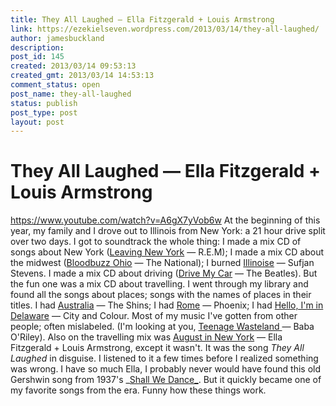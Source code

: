 ```yaml
---
title: They All Laughed — Ella Fitzgerald + Louis Armstrong
link: https://ezekielseven.wordpress.com/2013/03/14/they-all-laughed/
author: jamesbuckland
description: 
post_id: 145
created: 2013/03/14 09:53:13
created_gmt: 2013/03/14 14:53:13
comment_status: open
post_name: they-all-laughed
status: publish
post_type: post
layout: post
---
```


# They All Laughed — Ella Fitzgerald + Louis Armstrong

https://www.youtube.com/watch?v=A6gX7yVob6w At the beginning of this year, my family and I drove out to Illinois from New York: a 21 hour drive split over two days. I got to soundtrack the whole thing: I made a mix CD of songs about New York ([Leaving New York](http://www.youtube.com/watch?v=tCvnGxfBfiw) — R.E.M); I made a mix CD about the midwest ([Bloodbuzz Ohio](http://www.youtube.com/watch?v=yfySK7CLEEg) — The National); I burned [Illinoise](http://www.youtube.com/watch?v=7TboOfiTjhU) — Sufjan Stevens. I made a mix CD about driving ([Drive My Car](http://www.youtube.com/watch?v=W7dkn1ZnIPk) — The Beatles). But the fun one was a mix CD about travelling. I went through my library and found all the songs about places; songs with the names of places in their titles. I had [Australia](http://www.youtube.com/watch?v=OHTSxw6zN1E) — The Shins; I had [Rome](http://www.youtube.com/watch?v=3sQdED3tpeo) — Phoenix; I had [Hello, I'm in Delaware](http://www.youtube.com/watch?v=IRERWvDLHTc) — City and Colour. Most of my music I've gotten from other people; often mislabeled. (I'm looking at you, [Teenage Wasteland ](http://www.youtube.com/watch?v=x2KRpRMSu4g)— Baba O'Riley). Also on the travelling mix was [August in New York](http://www.youtube.com/watch?v=50zL8TnMBN8) — Ella Fitzgerald + Louis Armstrong, except it wasn't. It was the song _They All Laughed_ in disguise. I listened to it a few times before I realized something was wrong. I have so much Ella, I probably never would have found this old Gershwin song from 1937's _[Shall We Dance_](http://www.youtube.com/watch?v=VS9rCo-sA9Q). But it quickly became one of my favorite songs from the era. Funny how these things work.